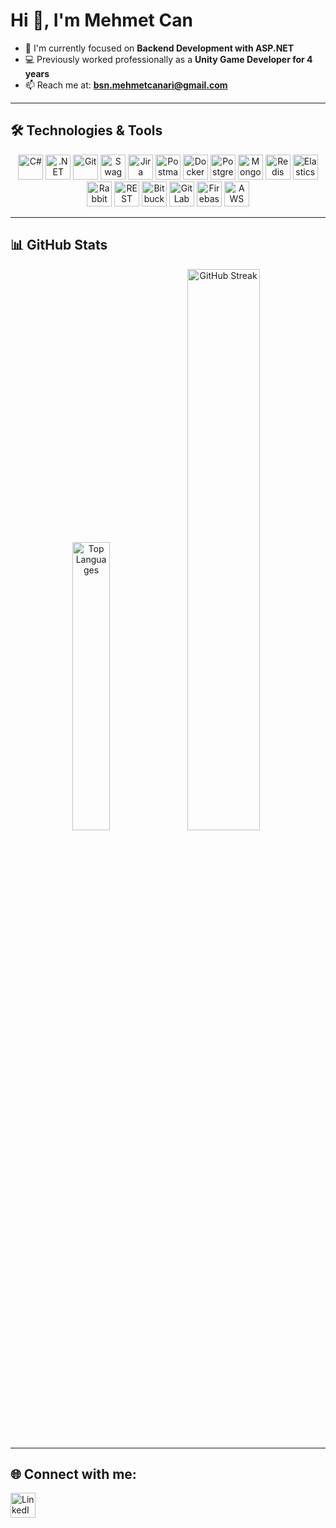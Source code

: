 # Hi 👋, I'm Mehmet Can
- 🔭 I'm currently focused on **Backend Development with ASP.NET**
- 💻 Previously worked professionally as a **Unity Game Developer for 4 years**
- 📫 Reach me at: **bsn.mehmetcanari@gmail.com**

---

## 🛠️ Technologies & Tools
<p align="center">
  <!-- Language & Frameworks -->
  <img src="https://cdn.jsdelivr.net/gh/devicons/devicon/icons/csharp/csharp-original.svg" height="40" width="40" alt="C#" />
  <img src="https://cdn.jsdelivr.net/gh/devicons/devicon/icons/dot-net/dot-net-original.svg" height="40" width="40" alt=".NET" />
  <!-- Tools -->
  <img src="https://cdn.jsdelivr.net/gh/devicons/devicon/icons/git/git-original.svg" height="40" width="40" alt="Git" />
  <img src="https://cdn.jsdelivr.net/gh/devicons/devicon/icons/swagger/swagger-original.svg" height="40" width="40" alt="Swagger" />
  <img src="https://cdn.jsdelivr.net/gh/devicons/devicon/icons/jira/jira-original.svg" height="40" width="40" alt="Jira" />
  <img src="https://cdn.jsdelivr.net/gh/devicons/devicon/icons/postman/postman-original.svg" height="40" width="40" alt="Postman" />
  <img src="https://cdn.jsdelivr.net/gh/devicons/devicon/icons/docker/docker-original.svg" height="40" width="40" alt="Docker" />
  <!-- Databases -->
  <img src="https://cdn.jsdelivr.net/gh/devicons/devicon/icons/postgresql/postgresql-original.svg" height="40" width="40" alt="PostgreSQL" />
  <img src="https://cdn.jsdelivr.net/gh/devicons/devicon/icons/mongodb/mongodb-original.svg" height="40" width="40" alt="MongoDB" />
  <img src="https://cdn.jsdelivr.net/gh/devicons/devicon/icons/redis/redis-original.svg" height="40" width="40" alt="Redis" />
  <!-- Search & Messaging -->
  <img src="https://cdn.jsdelivr.net/gh/devicons/devicon/icons/elasticsearch/elasticsearch-original.svg" height="40" width="40" alt="Elasticsearch" />
  <img src="https://cdn.jsdelivr.net/gh/devicons/devicon/icons/rabbitmq/rabbitmq-original.svg" height="40" width="40" alt="RabbitMQ" />
  <!-- Extra Tools (from external source) -->
  <img src="https://raw.githubusercontent.com/marwin1991/profile-technology-icons/refs/heads/main/icons/rest.png" height="40" width="40" alt="REST" />
  <img src="https://raw.githubusercontent.com/marwin1991/profile-technology-icons/refs/heads/main/icons/bitbucket.png" height="40" width="40" alt="Bitbucket" />
  <img src="https://raw.githubusercontent.com/marwin1991/profile-technology-icons/refs/heads/main/icons/gitlab.png" height="40" width="40" alt="GitLab" />
  <img src="https://raw.githubusercontent.com/marwin1991/profile-technology-icons/refs/heads/main/icons/firebase.png" height="40" width="40" alt="Firebase" />
  <img src="https://cdn.jsdelivr.net/gh/devicons/devicon/icons/amazonwebservices/amazonwebservices-original-wordmark.svg" height="40" width="40" alt="AWS" />
</p>

---

## 📊 GitHub Stats

<p align="center">
  <img src="https://github-readme-stats.vercel.app/api/top-langs/?username=mehmetcanari&layout=compact&theme=radical&hide_border=true" alt="Top Languages" width="34.4%" />
  <img src="https://github-readme-streak-stats.herokuapp.com/?user=mehmetcanari&theme=radical&hide_border=true" alt="GitHub Streak" width="48%" />
</p>

---

## 🌐 Connect with me:
<p>
<a href="https://www.linkedin.com/in/mehmetcanari/" target="_blank">
  <img src="https://cdn.jsdelivr.net/gh/devicons/devicon/icons/linkedin/linkedin-original.svg" height="40" width="40" alt="LinkedIn" />
</a>
</p>
